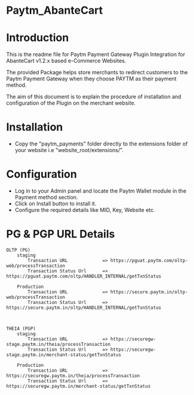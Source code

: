 # Paytm_AbanteCart
# Introduction

This is the readme file for Paytm Payment Gateway Plugin Integration for AbanteCart v1.2.x based e-Commerce Websites. 

The provided Package helps store merchants to redirect customers to the Paytm Payment Gateway when they choose PAYTM as their payment method. 

The aim of this document is to explain the procedure of installation and configuration of the Plugin on the merchant website.

# Installation
- Copy the "paytm_payments" folder directly to the extensions folder of your website i.e "website_root/extensions/".


# Configuration
- Log in to your Admin panel and locate the Paytm Wallet module in the Payment method section.
- Click on Install button to install it.
- Configure the required details like MID, Key, Website etc.

# PG & PGP URL Details
	OLTP (PG)
		staging	
			Transaction URL 			=> https://pguat.paytm.com/oltp-web/processTransaction
			Transaction Status Url 		=> https://pguat.paytm.com/oltp/HANDLER_INTERNAL/getTxnStatus

		Production
			Transaction URL 			=> https://secure.paytm.in/oltp-web/processTransaction
			Transaction Status Url 		=> https://secure.paytm.in/oltp/HANDLER_INTERNAL/getTxnStatus



	THEIA (PGP)
		staging	
			Transaction URL 			=> https://securegw-stage.paytm.in/theia/processTransaction
			Transaction Status Url 		=> https://securegw-stage.paytm.in/merchant-status/getTxnStatus

		Production
			Transaction URL 			=> https://securegw.paytm.in/theia/processTransaction
			Transaction Status Url 		=> https://securegw.paytm.in/merchant-status/getTxnStatus
